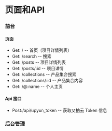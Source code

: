 # 页面和API

### 前台

#### 页面

- Get: / -- 首页（项目详情列表）
- Get: /search -- 搜索
- Get: /posts -- 项目详情列表
- Get: /posts/:id -- 项目详情
- Get: /collections -- 产品集合搜索
- Get: /collections/:id -- 产品集合内容
- Get: /@:name -- 个人主页

#### Api 接口

- Post:/api/upyun_token -- 获取又拍云 Token 信息


### 后台管理
